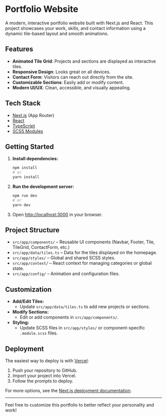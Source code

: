 # Portfolio Website

A modern, interactive portfolio website built with Next.js and React. This project showcases your work, skills, and contact information using a dynamic tile-based layout and smooth animations.

## Features

- **Animated Tile Grid**: Projects and sections are displayed as interactive tiles.
- **Responsive Design**: Looks great on all devices.
- **Contact Form**: Visitors can reach out directly from the site.
- **Customizable Sections**: Easily add or modify content.
- **Modern UI/UX**: Clean, accessible, and visually appealing.

## Tech Stack

- [Next.js](https://nextjs.org/) (App Router)
- [React](https://react.dev/)
- [TypeScript](https://www.typescriptlang.org/)
- [SCSS Modules](https://sass-lang.com/)

## Getting Started

1. **Install dependencies:**
   ```bash
   npm install
   # or
   yarn install
   ```

2. **Run the development server:**
   ```bash
   npm run dev
   # or
   yarn dev
   ```

3. Open [http://localhost:3000](http://localhost:3000) in your browser.

## Project Structure

- `src/app/components/` – Reusable UI components (Navbar, Footer, Tile, TileGrid, ContactForm, etc.)
- `src/app/data/tiles.ts` – Data for the tiles displayed on the homepage.
- `src/app/styles/` – Global and shared SCSS styles.
- `src/app/context/` – React context for managing categories or global state.
- `src/app/config/` – Animation and configuration files.

## Customization

- **Add/Edit Tiles:**
  - Update `src/app/data/tiles.ts` to add new projects or sections.
- **Modify Sections:**
  - Edit or add components in `src/app/components/`.
- **Styling:**
  - Update SCSS files in `src/app/styles/` or component-specific `.module.scss` files.

## Deployment

The easiest way to deploy is with [Vercel](https://vercel.com/):

1. Push your repository to GitHub.
2. Import your project into Vercel.
3. Follow the prompts to deploy.

For more options, see the [Next.js deployment documentation](https://nextjs.org/docs/app/building-your-application/deploying).

---

Feel free to customize this portfolio to better reflect your personality and work!
